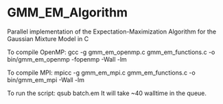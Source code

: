 # GMM_EM_Algorithm
Parallel implementation of the Expectation-Maximization Algorithm for the Gaussian Mixture Model in C

To compile OpenMP:
gcc -g  gmm_em_openmp.c gmm_em_functions.c -o bin/gmm_em_openmp -fopenmp  -Wall -lm

To compile MPI:
mpicc -g gmm_em_mpi.c gmm_em_functions.c -o bin/gmm_em_mpi -Wall -lm

To run the script:
qsub batch.em
It will take ~40 walltime in the queue.
